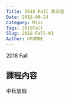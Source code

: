 ```yaml
---
Title: 2018 Fall 第三週
Date: 2018-09-24
Category: Misc
Tags: 2018Fall
Slug: 2018-Fall-W3
Author: NFUMDE
---
```


2018 Fall 

<!-- PELICAN_END_SUMMARY -->

課程內容
----

中秋放假

